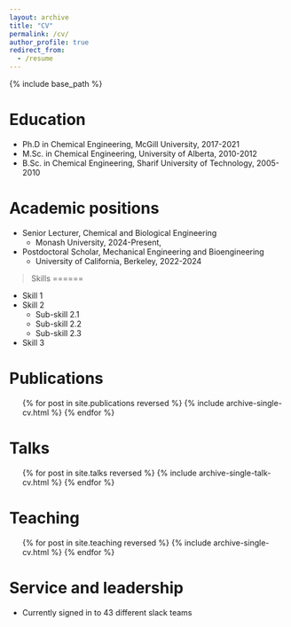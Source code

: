 ```yaml
---
layout: archive
title: "CV"
permalink: /cv/
author_profile: true
redirect_from:
  - /resume
---
```


{% include base_path %}

Education
======
* Ph.D in Chemical Engineering, McGill University, 2017-2021
* M.Sc. in Chemical Engineering, University of Alberta, 2010-2012
* B.Sc. in Chemical Engineering, Sharif University of Technology, 2005-2010

Academic positions
======
* Senior Lecturer, Chemical and Biological Engineering
  *  Monash University, 2024-Present,
* Postdoctoral Scholar, Mechanical Engineering and Bioengineering
  * University of California, Berkeley, 2022-2024

  
> Skills
======
* Skill 1
* Skill 2
  * Sub-skill 2.1
  * Sub-skill 2.2
  * Sub-skill 2.3
* Skill 3

Publications
======
  <ul>{% for post in site.publications reversed %}
    {% include archive-single-cv.html %}
  {% endfor %}</ul>
  
Talks
======
  <ul>{% for post in site.talks reversed %}
    {% include archive-single-talk-cv.html  %}
  {% endfor %}</ul>
  
Teaching
======
  <ul>{% for post in site.teaching reversed %}
    {% include archive-single-cv.html %}
  {% endfor %}</ul>
  
Service and leadership
======
* Currently signed in to 43 different slack teams
